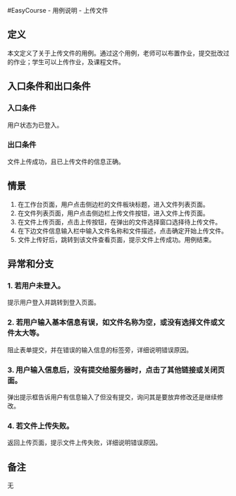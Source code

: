 #EasyCourse - 用例说明 - 上传文件

## 定义
本文定义了关于上传文件的用例。通过这个用例，老师可以布置作业，提交批改过的作业；学生可以上传作业，及课程文件。

## 入口条件和出口条件

### 入口条件
用户状态为已登入。

### 出口条件
文件上传成功，且已上传文件的信息正确。

## 情景
1. 在工作台页面，用户点击侧边栏的文件板块标题，进入文件列表页面。
2. 在文件列表页面，用户点击侧边栏上传文件按钮，进入文件上传页面。
3. 在文件上传页面，点击上传按钮，在弹出的文件选择窗口选择待上传文件。
4. 在下边文件信息输入栏中输入文件名称和文件描述，点击确定开始上传文件。
5. 文件上传好后，跳转到该文件查看页面，提示文件上传成功。用例结束。

## 异常和分支

### 1. 若用户未登入。
提示用户登入并跳转到登入页面。

### 2. 若用户输入基本信息有误，如文件名称为空，或没有选择文件或文件太大等。
阻止表单提交，并在错误的输入信息的标签旁，详细说明错误原因。

### 3. 用户输入信息后，没有提交给服务器时，点击了其他链接或关闭页面。
弹出提示框告诉用户有信息输入了但没有提交，询问其是要放弃修改还是继续修改。

### 4. 若文件上传失败。
返回上传页面，提示文件上传失败，详细说明错误原因。

## 备注
无
